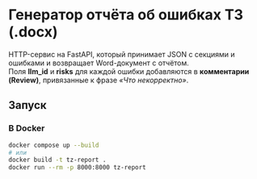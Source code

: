 # Генератор отчёта об ошибках ТЗ (.docx)

HTTP-сервис на FastAPI, который принимает JSON с секциями и ошибками и возвращает Word-документ с отчётом.  
Поля **llm_id** и **risks** для каждой ошибки добавляются в **комментарии (Review)**, привязанные к фразе *«Что некорректно»*.

## Запуск

### В Docker
```bash
docker compose up --build
# или
docker build -t tz-report .
docker run --rm -p 8000:8000 tz-report
